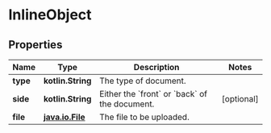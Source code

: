 
# InlineObject

## Properties
Name | Type | Description | Notes
------------ | ------------- | ------------- | -------------
**type** | **kotlin.String** | The type of document. | 
**side** | **kotlin.String** | Either the &#x60;front&#x60; or &#x60;back&#x60; of the document. |  [optional]
**file** | [**java.io.File**](java.io.File.md) | The file to be uploaded. | 



